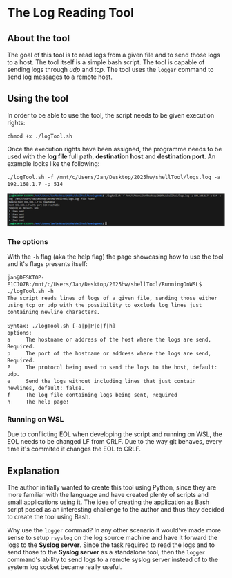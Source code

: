 # The Log Reading Tool

## About the tool
The goal of this tool is to read logs from a given file and to send those logs to a host. The tool itself is a simple bash script. The tool is capable of sending logs through *udp* and *tcp*. The tool uses the ```logger``` command to send log messages to a remote host.


## Using the tool

In order to be able to use the tool, the script needs to be given execution rights:
```
chmod +x ./logTool.sh
```

Once the execution rights have been assigned, the programme needs to be used with the **log file** full path, **destination host** and **destination port**. An example looks like the following:
```
./logTool.sh -f /mnt/c/Users/Jan/Desktop/2025hw/shellTool/logs.log -a 192.168.1.7 -p 514
```
![Image showing the Log Reading Tool output.](./../img/logTool.png)

### The options
With the ```-h``` flag (aka the help flag) the page showcasing how to use the tool and it's flags presents itself:
```
jan@DESKTOP-E1CJO7B:/mnt/c/Users/Jan/Desktop/2025hw/shellTool/RunningOnWSL$ ./logTool.sh -h
The script reads lines of logs of a given file, sending those either using tcp or udp with the possibility to exclude log lines just containing newline characters.

Syntax: ./logTool.sh [-a|p|P|e|f|h]
options:
a     The hostname or address of the host where the logs are send, Required.
p     The port of the hostname or address where the logs are send, Required.
P     The protocol being used to send the logs to the host, default: udp.
e     Send the logs without including lines that just contain newlines, default: false.
f     The log file containing logs being sent, Required
h     The help page!

```
### Running on WSL
Due to conflicting EOL when developing the script and running on WSL, the EOL needs to be changed LF from CRLF. Due to the way git behaves, every time it's commited it changes the EOL to CRLF.

## Explanation
The author initially wanted to create this tool using Python, since they are more familiar with the language and have created plenty of scripts and small applications using it. The idea of creating the application as Bash script posed as an interesting challenge to the author and thus they decided to create the tool using Bash.

Why use the ```logger``` commad? In any other scenario it would've made more sense to setup ```rsyslog``` on the log source machine and have it forward the logs to the **Syslog server**. Since the task required to read the logs and to send those to the **Syslog server** as a standalone tool, then the ```logger``` command's ability to send logs to a remote syslog server instead of to the system log socket became really useful.